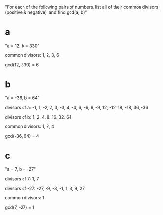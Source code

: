 "For each of the following pairs of numbers, list all of their common divisors (positive & negative),
 and find gcd(a, b)"

# a

"a = 12, b = 330"

common divisors: 1, 2, 3, 6

gcd(12, 330) = 6

# b

"a = -36, b = 64"

divisors of a:
-1, 1, -2, 2, 3, -3, 4, -4, 6, -6, 9, -9, 12, -12, 18, -18, 36, -36

divisors of b:
1, 2, 4, 8, 16, 32, 64

common divisors:
1, 2, 4

gcd(-36, 64) = 4

# c

"a = 7, b = -27"

divisors of 7:
1, 7

divisors of -27:
-27, -9, -3, -1, 1, 3, 9, 27

common divisors:
1

gcd(7, -27) = 1
